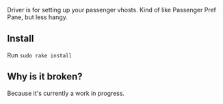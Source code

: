 Driver is for setting up your passenger vhosts. Kind of like Passenger Pref Pane, but less hangy.

## Install

Run `sudo rake install`

## Why is it broken?

Because it's currently a work in progress.